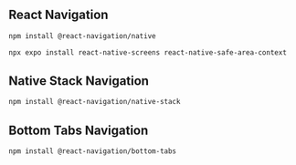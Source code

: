 ## React Navigation
```bash
npm install @react-navigation/native
```

```bash
npx expo install react-native-screens react-native-safe-area-context
```

## Native Stack Navigation
```bash
npm install @react-navigation/native-stack
```

## Bottom Tabs Navigation
```bash
npm install @react-navigation/bottom-tabs
```

```bash

```

```bash

```

```bash

```

```bash

```

```bash

```

```bash

```

```bash

```

```bash

```

```bash

```